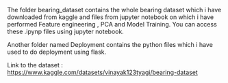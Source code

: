 The folder bearing_dataset contains the whole bearing dataset which i have downloaded from kaggle and files from jupyter notebook on which i have performed Feature engineering , PCA and Model Training. You can access these .ipynp files using jupyter notebook.

Another folder named Deployment contains the python files which i have used to do deployment using flask.

Link to the dataset : https://www.kaggle.com/datasets/vinayak123tyagi/bearing-dataset
